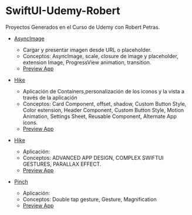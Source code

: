 # SwiftUI-Udemy-Robert
Proyectos Generados en el Curso de Udemy con Robert Petras.

- [AsyncImage]()
    - Cargar y presentar imagen desde URL o placeholder.
    - Conceptos: AsyncImage, scale, closure de image y placeholder, extension Image, ProgressView animation, transition.
    - [Preview App]()

- [Hike]()
    - Aplicación de Containers,personalización de los iconos y la vista a través de la aplicación
    - Conceptos: Card Component, offset, shadow, Custom Button Style, Color estension, Header Component, Custom Button Style, Motion Animation, Settings Sheet, Reusable Component, Alternate App icons.
    - [Preview App]()

 - [Hike]()
    - Aplicación:
    - Conceptos: ADVANCED APP DESIGN, COMPLEX SWIFTUI GESTURES, PARALLAX EFFECT.
    - [Preview App]()   

 - [Pinch]()
    - Aplicación:
    - Conceptos: Double tap gesture, Gesture, Magnification
    - [Preview App]()   

